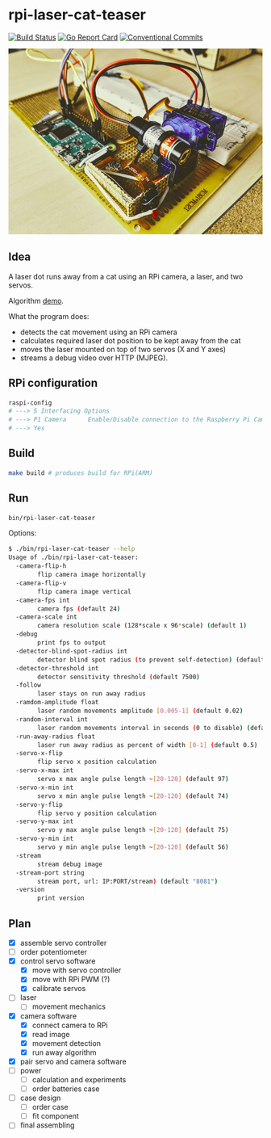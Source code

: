 # rpi-laser-cat-teaser

[![Build Status](https://travis-ci.org/antonfisher/rpi-laser-cat-teaser.svg?branch=master)](https://travis-ci.org/antonfisher/rpi-laser-cat-teaser)
[![Go Report Card](https://goreportcard.com/badge/github.com/antonfisher/rpi-laser-cat-teaser)](https://goreportcard.com/report/github.com/antonfisher/rpi-laser-cat-teaser)
[![Conventional Commits](https://img.shields.io/badge/Conventional%20Commits-1.0.0-yellow.svg)](https://conventionalcommits.org)

![proof of concept](https://raw.githubusercontent.com/antonfisher/rpi-laser-cat-teaser/docs/images/rpi-laser-cat-teaser-bare.png)

## Idea

A laser dot runs away from a cat using an RPi camera, a laser, and two servos.

Algorithm [demo](https://antonfisher.com/rpi-laser-cat-teaser/).

What the program does:
- detects the cat movement using an RPi camera
- calculates required laser dot position to be kept away from the cat
- moves the laser mounted on top of two servos (X and Y axes)
- streams a debug video over HTTP (MJPEG).

## RPi configuration

```bash
raspi-config
# ---> 5 Interfacing Options
# ---> P1 Camera      Enable/Disable connection to the Raspberry Pi Camera
# ---> Yes
```

## Build

```bash
make build # produces build for RPi(ARM)
```

## Run

```bash
bin/rpi-laser-cat-teaser
```

Options:

```bash
$ ./bin/rpi-laser-cat-teaser --help
Usage of ./bin/rpi-laser-cat-teaser:
  -camera-flip-h
    	flip camera image horizontally
  -camera-flip-v
    	flip camera image vertical
  -camera-fps int
    	camera fps (default 24)
  -camera-scale int
    	camera resolution scale (128*scale x 96*scale) (default 1)
  -debug
    	print fps to output
  -detector-blind-spot-radius int
    	detector blind spot radius (to prevent self-detection) (default 10)
  -detector-threshold int
    	detector sensitivity threshold (default 7500)
  -follow
    	laser stays on run away radius
  -ramdom-amplitude float
    	laser random movements amplitude [0.005-1] (default 0.02)
  -random-interval int
    	laser random movements interval in seconds (0 to disable) (default 2)
  -run-away-radius float
    	laser run away radius as percent of width [0-1] (default 0.5)
  -servo-x-flip
    	flip servo x position calculation
  -servo-x-max int
    	servo x max angle pulse length ~[20-120] (default 97)
  -servo-x-min int
    	servo x min angle pulse length ~[20-120] (default 74)
  -servo-y-flip
    	flip servo y position calculation
  -servo-y-max int
    	servo y max angle pulse length ~[20-120] (default 75)
  -servo-y-min int
    	servo y min angle pulse length ~[20-120] (default 56)
  -stream
    	stream debug image
  -stream-port string
    	stream port, url: IP:PORT/stream) (default "8081")
  -version
    	print version
```

## Plan

- [x] assemble servo controller
- [ ] order potentiometer
- [x] control servo software
    - [x] move with servo controller
    - [x] move with RPi PWM (?)
    - [x] calibrate servos
- [ ] laser
    - [ ] movement mechanics
- [x] camera software
    - [x] connect camera to RPi
    - [x] read image
    - [x] movement detection
    - [x] run away algorithm
- [x] pair servo and camera software
- [ ] power
    - [ ] calculation and experiments
    - [ ] order batteries case
- [ ] case design
    - [ ] order case
    - [ ] fit component
- [ ] final assembling
